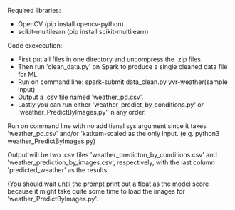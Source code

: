 Required libraries:
* OpenCV (pip install opencv-python).
* scikit-multilearn (pip install scikit-multilearn)

Code exexecution:
* First put all files in one directory and uncompress the .zip files.
* Then run 'clean_data.py' on Spark to produce a single cleaned data file for ML. 
* Run on command line: spark-submit data_clean.py yvr-weather(sample input)
* Output a .csv file named 'weather_pd.csv'.
* Lastly you can run either 'weather_predict_by_conditions.py' or 'weather_PredictByImages.py' in any order.

Run on command line with no additianal sys argument since it takes 'weather_pd.csv' and/or 'katkam-scaled'as the only input. (e.g. python3 weather_PredictByImages.py)

Output will be two .csv files 'weather_predicton_by_conditions.csv' and 'weather_prediction_by_images.csv', respectively, with the last column 'predicted_weather' as the results.

(You should wait until the prompt print out a float as the model score because it might take quite some time to load the images for 'weather_PredictByImages.py'.
